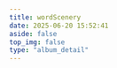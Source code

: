 ```yaml
---
title: wordScenery
date: 2025-06-20 15:52:41
aside: false
top_img: false
type: "album_detail"
---
```


